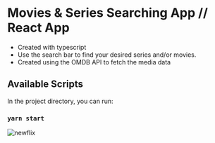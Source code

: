# Movies & Series Searching App //  React App
- Created with typescript
- Use the search bar to find your desired series and/or movies.
- Created using the OMDB API to fetch the media data

## Available Scripts

In the project directory, you can run:

### `yarn start`

![newflix](https://user-images.githubusercontent.com/69110329/131267275-e443f098-19b2-4829-833a-1cd08cfc0aa4.gif)


